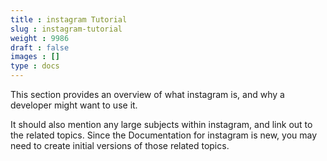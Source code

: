 ```yaml
---
title : instagram Tutorial
slug : instagram-tutorial
weight : 9986
draft : false
images : []
type : docs
---
```


This section provides an overview of what instagram is, and why a developer might want to use it.

It should also mention any large subjects within instagram, and link out to the related topics.  Since the Documentation for instagram is new, you may need to create initial versions of those related topics.


